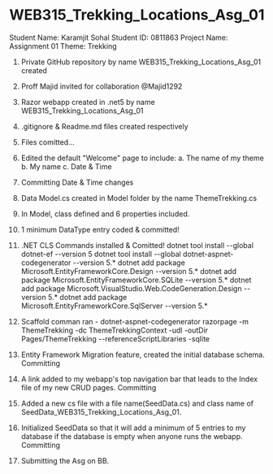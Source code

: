# WEB315_Trekking_Locations_Asg_01

Student Name: Karamjit Sohal
Student ID: 0811863
Project Name: Assignment 01
Theme: Trekking

1. Private GitHub repository by name WEB315_Trekking_Locations_Asg_01 created

2. Proff Majid invited for collaboration @Majid1292

3. Razor webapp created in .net5 by name WEB315_Trekking_Locations_Asg_01

4. .gitignore & Readme.md files created respectively

5. Files comitted... 

6. Edited the default "Welcome" page to include:
    a. The name of my theme
    b. My name
    c. Date & Time

7. Committing Date & Time changes

8. Data Model.cs created in Model folder by the name ThemeTrekking.cs

9. In Model, class defined and 6 properties included. 

10. 1 minimum DataType entry coded & committed!

11. .NET CLS Commands installed & Comitted!
    dotnet tool install --global dotnet-ef --version 5
    dotnet tool install --global dotnet-aspnet-codegenerator --version 5.*
    dotnet add package Microsoft.EntityFrameworkCore.Design --version 5.*
    dotnet add package Microsoft.EntityFrameworkCore.SQLite --version 5.*
    dotnet add package Microsoft.VisualStudio.Web.CodeGeneration.Design --version 5.*
    dotnet add package Microsoft.EntityFrameworkCore.SqlServer --version 5.*

12. Scaffold comman ran -  dotnet-aspnet-codegenerator razorpage -m ThemeTrekking -dc ThemeTrekkingContext -udl -outDir Pages/ThemeTrekking --referenceScriptLibraries -sqlite

13. Entity Framework Migration feature, created the initial database schema. Committing

14. A link added to my webapp's top navigation bar that leads to the Index file of my new CRUD pages. Committing

15. Added a new cs file with a file name(SeedData.cs) and class name of SeedData_WEB315_Trekking_Locations_Asg_01.

16. Initialized SeedData so that it will add a minimum of 5 entries to my database if the database is empty when anyone runs the webapp. Committing

17. Submitting the Asg on BB.